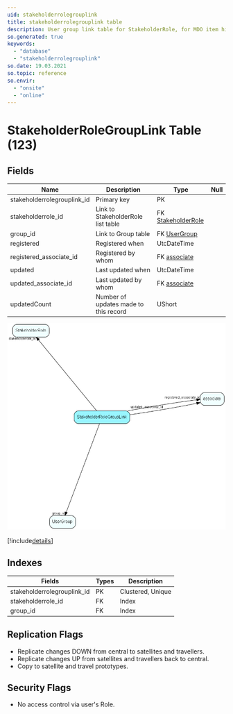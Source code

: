 ```yaml
---
uid: stakeholderrolegrouplink
title: stakeholderrolegrouplink table
description: User group link table for StakeholderRole, for MDO item hiding
so.generated: true
keywords:
  - "database"
  - "stakeholderrolegrouplink"
so.date: 19.03.2021
so.topic: reference
so.envir:
  - "onsite"
  - "online"
---
```


# StakeholderRoleGroupLink Table (123)

## Fields

| Name | Description | Type | Null |
|------|-------------|------|:----:|
|stakeholderrolegrouplink\_id|Primary key|PK| |
|stakeholderrole\_id|Link to StakeholderRole list table|FK [StakeholderRole](StakeholderRole.md)| |
|group\_id|Link to Group table|FK [UserGroup](UserGroup.md)| |
|registered|Registered when|UtcDateTime| |
|registered\_associate\_id|Registered by whom|FK [associate](associate.md)| |
|updated|Last updated when|UtcDateTime| |
|updated\_associate\_id|Last updated by whom|FK [associate](associate.md)| |
|updatedCount|Number of updates made to this record|UShort| |


![StakeholderRoleGroupLink table relationship diagram](media\StakeholderRoleGroupLink.png)

[!include[details](./includes/StakeholderRoleGroupLink.md)]

## Indexes

| Fields | Types | Description |
|--------|-------|-------------|
|stakeholderrolegrouplink\_id |PK |Clustered, Unique |
|stakeholderrole\_id |FK |Index |
|group\_id |FK |Index |

## Replication Flags

* Replicate changes DOWN from central to satellites and travellers.
* Replicate changes UP from satellites and travellers back to central.
* Copy to satellite and travel prototypes.

## Security Flags

* No access control via user's Role.

